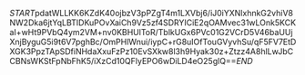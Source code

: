 $START$pdatWLLKK6KZdK40ojbzV3pPZgT4m1LXVbj6/iJ0iYXNlxhnkG2vhiV8NW2Dka6jtYqLBTIDKuPOvXaiCh9Vz5zf4SDRYICiE2qOAMvec31wLOnk5KCKaI+wHt9PVbQ4ym2VM+nv0KBHUlToR/TblkUGx6PVc01G2VCrD5V46baUUjXnjByguG5i9t6V7pghBc/OmPHlWnui/iypC+rG8uIOfTouGVyvhSu/qF5FV7EtDXGK3PpzTApSDfiNHdaXxuFzPz10EvSXkw8l3h9Hyak30z+Ztzz4A8hlLwJbCCBNsWKStFpNbFhK5/iXzCd10QFlyEPO6wDiLD4eO25glQ==$END$